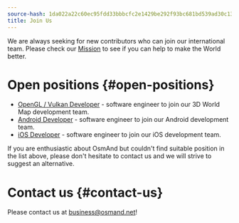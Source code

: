 ```yaml
---
source-hash: 1da022a22c60ec95fdd33bbbcfc2e1429be292f93bc681bd539ad30c139aacc4
title: Join Us
---
```

We are always seeking for new contributors who can join our international team. Please check our [Mission](./mission.md) to see if you can help to make the World better.

# Open positions {#open-positions}

- [OpenGL / Vulkan Developer](./opengl-vulkan-dev.md) - software engineer to join our 3D World Map development team.
- [Android Developer](./android-dev.md) - software engineer to join our Android development team.
- [iOS Developer](./ios-dev.md) - software engineer to join our iOS development team.

If you are enthusiastic about OsmAnd but couldn't find suitable position in the list above, please don't hesitate to contact us and we will strive to suggest an alternative.

# Contact us {#contact-us}

Please contact us at business@osmand.net!